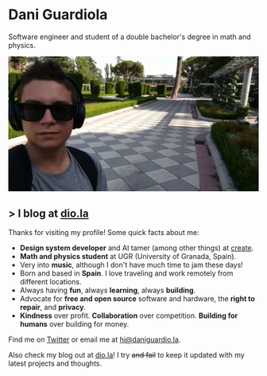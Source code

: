 # Dani Guardiola

Software engineer and student of a double bachelor's degree in math and physics.

![me](./me.webp)

## > I blog at [dio.la](https://dio.la)

Thanks for visiting my profile! Some quick facts about me:

- **Design system developer** and AI tamer (among other things) at [create](https://create.xyz/).
- **Math and physics student** at UGR (University of Granada, Spain).
- Very into **music**, although I don't have much time to jam these days!
- Born and based in **Spain**. I love traveling and work remotely from different locations.
- Always having **fun**, always **learning**, always **building**.
- Advocate for **free and open source** software and hardware, the **right to repair**, and **privacy**.
- **Kindness** over profit. **Collaboration** over competition. **Building for humans** over building for money.

Find me on [Twitter](https://twitter.com/daniguardio_la) or email me at [hi@daniguardio.la](mailto:hi@daniguardio.la).

Also check my blog out at [dio.la](https://dio.la)! I try ~~and fail~~ to keep it updated with my latest projects and thoughts.
